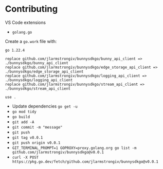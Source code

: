 # Contributing

VS Code extensions

- `golang.go`

Create a `go.work` file with:

```go.work
go 1.22.4

replace github.com/jlarmstrongiv/bunnysdkgo/bunny_api_client => ./bunnysdkgo/bunny_api_client
replace github.com/jlarmstrongiv/bunnysdkgo/edge_storage_api_client => ./bunnysdkgo/edge_storage_api_client
replace github.com/jlarmstrongiv/bunnysdkgo/logging_api_client => ./bunnysdkgo/logging_api_client
replace github.com/jlarmstrongiv/bunnysdkgo/stream_api_client => ./bunnysdkgo/stream_api_client

use .
```

<!-- GIT_TERMINAL_PROMPT https://stackoverflow.com/a/38237165 -->
<!-- update website https://stackoverflow.com/a/61974058 -->
<!-- request a manual website update at https://pkg.go.dev/github.com/jlarmstrongiv/bunnysdkgo@v0.0.1 -->

- Update dependencies `go get -u`
- `go mod tidy`
- `go build`
- `git add -A`
- `git commit -m "message"`
- `git push`
- `git tag v0.0.1`
- `git push origin v0.0.1`
- `GIT_TERMINAL_PROMPT=1 GOPROXY=proxy.golang.org go list -m github.com/jlarmstrongiv/bunnysdkgo@v0.0.1`
- `curl -X POST https://pkg.go.dev/fetch/github.com/jlarmstrongiv/bunnysdkgo@v0.0.1`
